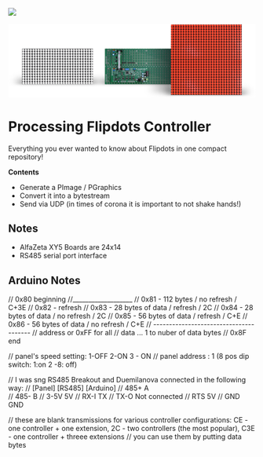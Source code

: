 [![](https://img.shields.io/badge/using-Processing-brightgreen.svg?style=flat-square&color=000000)](http://processing.org/)

![](assets/flip-dot-board-xy5-1.png)

# Processing Flipdots Controller

Everything you ever wanted to know about Flipdots in one compact repository!

**Contents**



- Generate a PImage / PGraphics
- Convert it into a bytestream
- Send via UDP (in times of corona it is important to not shake hands!)



## Notes
- AlfaZeta XY5 Boards are 24x14
- RS485 serial port interface


## Arduino Notes
// 0x80 beginning 
//___________________
// 0x81 - 112 bytes / no refresh / C+3E
// 0x82 - refresh
// 0x83 - 28 bytes of data / refresh / 2C
// 0x84 - 28 bytes of data / no refresh / 2C
// 0x85 - 56 bytes of data / refresh / C+E
// 0x86 - 56 bytes of data / no refresh / C+E
// ---------------------------------------
// address or 0xFF for all
// data ... 1 to nuber of data bytes
// 0x8F end

// panel's speed setting: 1-OFF 2-ON 3 - ON
// panel address : 1 (8 pos dip switch: 1:on 2 -8: off)

// I was sng RS485 Breakout and Duemilanova connected in the following way:
// [Panel]  [RS485]  [Arduino]
// 485+       A  
// 485-       B
//          3-5V    5V
//          RX-I    TX
//          TX-O    Not connected
//           RTS    5V
//           GND    GND

// these are blank transmissions for various controller configurations: CE - one controller + one extension, 2C - two controllers (the most popular), C3E - one controller + threee extensions
// you can use them by putting data bytes 